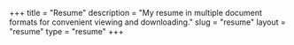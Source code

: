 +++
title = "Resume"
description = "My resume in multiple document formats for convenient viewing and downloading."
slug = "resume"
layout = "resume"
type = "resume"
+++

